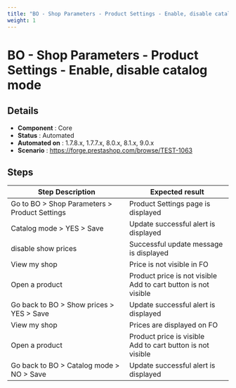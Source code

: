 ```yaml
---
title: "BO - Shop Parameters - Product Settings - Enable, disable catalog mode"
weight: 1
---
```


# BO - Shop Parameters - Product Settings - Enable, disable catalog mode
## Details
* **Component** : Core
* **Status** : Automated
* **Automated on** : 1.7.8.x, 1.7.7.x, 8.0.x, 8.1.x, 9.0.x
* **Scenario** : https://forge.prestashop.com/browse/TEST-1063

## Steps
| Step Description | Expected result |
| ----- | ----- |
| Go to BO > Shop Parameters > Product Settings | Product Settings page is displayed |
| Catalog mode > YES > Save | Update successful alert is displayed |
| disable show prices | Successful update message is displayed |
| View my shop | Price is not visible in FO |
| Open a product | Product price is not visible<br>Add to cart button is not visible |
| Go back to BO > Show prices > YES > Save | Update successful alert is displayed |
| View my shop | Prices are displayed on FO |
| Open a product | Product price is visible<br>Add to cart button is not visible |
| Go back to BO > Catalog mode > NO > Save | Update successful alert is displayed |
